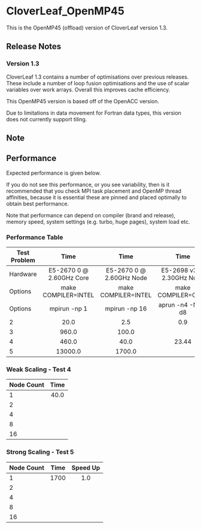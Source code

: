 # CloverLeaf_OpenMP45

This is the OpenMP45 (offload) version of CloverLeaf version 1.3. 

## Release Notes

### Version 1.3

CloverLeaf 1.3 contains a number of optimisations over previous releases.
These include a number of loop fusion optimisations and the use of scalar variables over work arrays.
Overall this improves cache efficiency.

This OpenMP45 version is based off of the OpenACC version.

Due to limitations in data movement for Fortran data types, this version does not currently support tiling.


## Note


## Performance

Expected performance is given below.

If you do not see this performance, or you see variability, then is it recommended that you check MPI task placement and OpenMP thread affinities, because it is essential these are pinned and placed optimally to obtain best performance.

Note that performance can depend on compiler (brand and release), memory speed, system settings (e.g. turbo, huge pages), system load etc. 

### Performance Table

| Test Problem  | Time                         | Time                        | Time                        |
| ------------- |:----------------------------:|:---------------------------:|:---------------------------:|
| Hardware      |  E5-2670 0 @ 2.60GHz Core    | E5-2670 0 @ 2.60GHz Node    | E5-2698 v3 @ 2.30GHz Node   |
| Options       |  make COMPILER=INTEL         | make COMPILER=INTEL         | make COMPILER=CRAY          |
| Options       |  mpirun -np 1                | mpirun -np 16               | aprun -n4 -N4 -d8           |
| 2             | 20.0                         | 2.5                         | 0.9                         |
| 3             | 960.0                        | 100.0                       |                             |
| 4             | 460.0                        | 40.0                        | 23.44                       |
| 5             | 13000.0                      | 1700.0                      |                             |

### Weak Scaling - Test 4

| Node Count | Time         |
| ---------- |:------------:|
| 1          |   40.0       |
| 2          |              |
| 4          |              |
| 8          |              |
| 16         |              |


### Strong Scaling - Test 5

| Node Count | Time          | Speed Up |
| ---------- |:-------------:|:--------:|
| 1          |   1700        |  1.0     |
| 2          |               |          |
| 4          |               |          |
| 8          |               |          |
| 16         |               |          |


